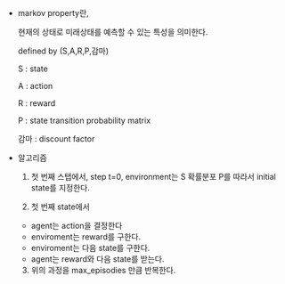 
- markov property란,

  현재의 상태로 미래상태를 예측할 수 있는 특성을 의미한다.

  defined by (S,A,R,P,감마)

    S : state

    A : action

    R : reward

    P : state transition probability matrix

    감마 : discount factor 

- 알고리즘

  1. 첫 번째 스탭에서, step t=0, environment는 S 확률분포 P를 따라서 initial state를 지정한다.

  2. 첫 번째 state에서
  
    - agent는 action을 결정한다
    - enviroment는 reward를 구한다.
    - enviroment는 다음 state를 구한다.
    - agent는 reward와 다음 state를 받는다.

  3. 위의 과정을 max_episodies 만큼 반복한다.


